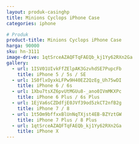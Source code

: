 ```yaml
---
layout: produk-casinghp
title: Minions Cyclops iPhone Case
categories: iphone

# Produk
product-title: Minions Cyclops iPhone Case
harga: 90000
sku: hn-3111
image-drive: 1qtSrceAZAQFTqFAEQb_kj1Yy62RXn2Ga
gallery:
  - url: 1ISV01UIvkFfZElpAK3GzvhdSE7PupcFb
    title: iPhone 5 / 5s / SE
  - url: 1S0flxOyxkLFPw9H40EZ2QzEg_Uh75wDI
    title: iPhone 6 / 6s
  - url: 1Xbu7tsXZ6pvUtMGUu8-_ano0IVmMKXPc
    title: iPhone 6 Plus / 6s Plus
  - url: 1EjVa6sCZDdfjE0JVf39od5zkCT2nfB2g
    title: iPhone 7 / 8
  - url: 1t5Om9bffxxBlUnNqTXjst4EB-BZYztGW
    title: iPhone 7 Plus / 8 Plus
  - url: 1qtSrceAZAQFTqFAEQb_kj1Yy62RXn2Ga
    title: iPhone X
---
```

